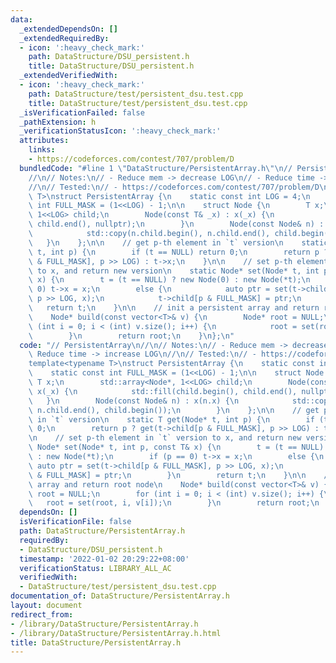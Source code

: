 ```yaml
---
data:
  _extendedDependsOn: []
  _extendedRequiredBy:
  - icon: ':heavy_check_mark:'
    path: DataStructure/DSU_persistent.h
    title: DataStructure/DSU_persistent.h
  _extendedVerifiedWith:
  - icon: ':heavy_check_mark:'
    path: DataStructure/test/persistent_dsu.test.cpp
    title: DataStructure/test/persistent_dsu.test.cpp
  _isVerificationFailed: false
  _pathExtension: h
  _verificationStatusIcon: ':heavy_check_mark:'
  attributes:
    links:
    - https://codeforces.com/contest/707/problem/D
  bundledCode: "#line 1 \"DataStructure/PersistentArray.h\"\n// PersistentArray\n\
    //\n// Notes:\n// - Reduce mem -> decrease LOG\n// - Reduce time -> increase LOG\n\
    //\n// Tested:\n// - https://codeforces.com/contest/707/problem/D\ntemplate<typename\
    \ T>\nstruct PersistentArray {\n    static const int LOG = 4;\n    static const\
    \ int FULL_MASK = (1<<LOG) - 1;\n\n    struct Node {\n        T x;\n        std::array<Node*,\
    \ 1<<LOG> child;\n        Node(const T& _x) : x(_x) {\n            std::fill(child.begin(),\
    \ child.end(), nullptr);\n        }\n        Node(const Node& n) : x(n.x) {\n\
    \            std::copy(n.child.begin(), n.child.end(), child.begin());\n     \
    \   }\n    };\n\n    // get p-th element in `t` version\n    static T get(Node*\
    \ t, int p) {\n        if (t == NULL) return 0;\n        return p ? get(t->child[p\
    \ & FULL_MASK], p >> LOG) : t->x;\n    }\n\n    // set p-th element in `t` version\
    \ to x, and return new version\n    static Node* set(Node* t, int p, const T&\
    \ x) {\n        t = (t == NULL) ? new Node(0) : new Node(*t);\n        if (p ==\
    \ 0) t->x = x;\n        else {\n            auto ptr = set(t->child[p & FULL_MASK],\
    \ p >> LOG, x);\n            t->child[p & FULL_MASK] = ptr;\n        }\n     \
    \   return t;\n    }\n\n    // init a persistent array and return root node\n\
    \    Node* build(const vector<T>& v) {\n        Node* root = NULL;\n        for\
    \ (int i = 0; i < (int) v.size(); i++) {\n            root = set(root, i, v[i]);\n\
    \        }\n        return root;\n    }\n};\n"
  code: "// PersistentArray\n//\n// Notes:\n// - Reduce mem -> decrease LOG\n// -\
    \ Reduce time -> increase LOG\n//\n// Tested:\n// - https://codeforces.com/contest/707/problem/D\n\
    template<typename T>\nstruct PersistentArray {\n    static const int LOG = 4;\n\
    \    static const int FULL_MASK = (1<<LOG) - 1;\n\n    struct Node {\n       \
    \ T x;\n        std::array<Node*, 1<<LOG> child;\n        Node(const T& _x) :\
    \ x(_x) {\n            std::fill(child.begin(), child.end(), nullptr);\n     \
    \   }\n        Node(const Node& n) : x(n.x) {\n            std::copy(n.child.begin(),\
    \ n.child.end(), child.begin());\n        }\n    };\n\n    // get p-th element\
    \ in `t` version\n    static T get(Node* t, int p) {\n        if (t == NULL) return\
    \ 0;\n        return p ? get(t->child[p & FULL_MASK], p >> LOG) : t->x;\n    }\n\
    \n    // set p-th element in `t` version to x, and return new version\n    static\
    \ Node* set(Node* t, int p, const T& x) {\n        t = (t == NULL) ? new Node(0)\
    \ : new Node(*t);\n        if (p == 0) t->x = x;\n        else {\n           \
    \ auto ptr = set(t->child[p & FULL_MASK], p >> LOG, x);\n            t->child[p\
    \ & FULL_MASK] = ptr;\n        }\n        return t;\n    }\n\n    // init a persistent\
    \ array and return root node\n    Node* build(const vector<T>& v) {\n        Node*\
    \ root = NULL;\n        for (int i = 0; i < (int) v.size(); i++) {\n         \
    \   root = set(root, i, v[i]);\n        }\n        return root;\n    }\n};\n"
  dependsOn: []
  isVerificationFile: false
  path: DataStructure/PersistentArray.h
  requiredBy:
  - DataStructure/DSU_persistent.h
  timestamp: '2022-01-02 20:29:22+08:00'
  verificationStatus: LIBRARY_ALL_AC
  verifiedWith:
  - DataStructure/test/persistent_dsu.test.cpp
documentation_of: DataStructure/PersistentArray.h
layout: document
redirect_from:
- /library/DataStructure/PersistentArray.h
- /library/DataStructure/PersistentArray.h.html
title: DataStructure/PersistentArray.h
---
```

